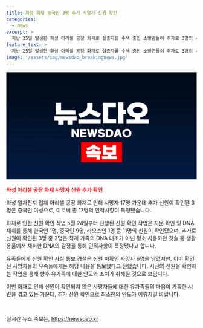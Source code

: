 ```yaml
---
title: 화성 화재 중국인 3명 추가 사망자 신원 확인
categories:
  - News
excerpt: >
  지난 25일 발생한 화성 아리셀 공장 화재로 실종자를 수색 중인 소방관들이 추가로 3명의 사망자를 확인했습니다. 이로써 중국인 여성 3명을 포함해 총 17명의 사망자가 확인됐으며, 아직 신원미확인 사망자 6명이 남아있습니다. DNA 대조를 통해 인적사항을 확인 중이며, 유가족에게도 신원 확인 사실을 통보했습니다. 해당 화재는 23명이 사망하고 8명이 다친 사고로 인해 발생했습니다.
feature_text: >
  지난 25일 발생한 화성 아리셀 공장 화재로 실종자를 수색 중인 소방관들이 추가로 3명의 사망자를 확인했습니다. 이로써 중국인 여성 3명을 포함해 총 17명의 사망자가 확인됐으며, 아직 신원미확인 사망자 6명이 남아있습니다. DNA 대조를 통해 인적사항을 확인 중이며, 유가족에게도 신원 확인 사실을 통보했습니다. 해당 화재는 23명이 사망하고 8명이 다친 사고로 인해 발생했습니다.
image: '/assets/img/newsdao_breakingnews.jpg'
---
```


<p><img src="/assets/img/newsdao_breakingnews.jpg" alt="pcversion 속보" /></p>

<p><b><span style="color: #ee2323;">화성 아리셀 공장 화재 사망자 신원 추가 확인</span></b></p>

<p>화성 일차전지 업체 아리셀 공장 화재로 인해 사망자 17명 가운데 추가 신원이 확인된 3명은 중국인 여성으로, 이로써 총 17명의 인적사항이 특정됐습니다.</p>

<p>화재로 인한 신원 확인 작업
5월 24일부터 진행된 신원 확인 작업은 지문 확인 및 DNA 채취를 통해 한국인 1명, 중국인 9명, 라오스인 1명 등 11명의 신원이 확인됐으며, 추가로 신원이 확인된 3명 중 2명은 직계 가족의 DNA 대조가 아닌 평소 사용하던 칫솔 등 생활용품에서 채취한 DNA의 감정을 통해 인적사항이 특정됐다고 합니다. </p>

<p>유족들에게 신원 확인 사실 통보
경찰은 신원 미확인 사망자 6명을 남겼지만, 이미 확인된 사망자들의 유족들에게는 해당 내용을 통보했다고 전했습니다. 시신의 신원을 확인하는 작업을 통해 향후 유가족에 대한 안도와 조치가 취해질 것으로 보입니다.</p>

<p>이번 화재로 인해 신원이 확인되지 않은 사망자들에 대한 유가족들의 마음이 가혹한 시련을 겪고 있는 가운데, 추가 신원 확인으로 최소한의 안도가 이뤄지길 바랍니다. </p>

<p data-ke-size="size16">&nbsp;</p>
실시간 뉴스 속보는, <a href="https://newsdao.kr" rel="dofollow">https://newsdao.kr</a>



